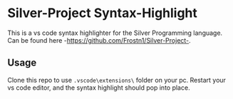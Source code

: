 # Silver-Project Syntax-Highlight

This is a vs code syntax highlighter for the Silver Programming language.
Can be found here -https://github.com/Frostn1/Silver-Project-.

## Usage
Clone this repo to use `.vscode\extensions\` folder on your pc.
Restart your vs code editor, and the syntax highlight should pop into place.

